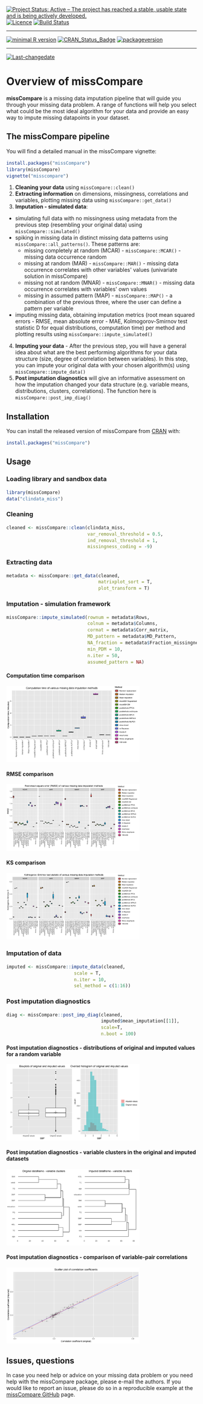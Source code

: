<!-- rmarkdown v1 -->

[![Project Status: Active – The project has reached a stable, usable state and is being actively developed.](https://www.repostatus.org/badges/latest/active.svg)](https://www.repostatus.org/#active)
[![Licence](https://img.shields.io/github/license/mashape/apistatus.svg)](http://choosealicense.com/licenses/mit/)
[![Build Status](https://travis-ci.com/Tirgit/missCompare.svg?branch=master)](https://travis-ci.com/Tirgit/missCompare)
 
---
 
[![minimal R version](https://img.shields.io/badge/R%3E%3D-3.5.0-6666ff.svg)](https://cran.r-project.org/)
[![CRAN_Status_Badge](http://www.r-pkg.org/badges/version/missCompare)](https://cran.r-project.org/package=missCompare)
[![packageversion](https://img.shields.io/badge/Package%20version-1.0.1.9000-orange.svg?style=flat-square)](commits/master)
 
---
 
[![Last-changedate](https://img.shields.io/badge/last%20change-2019--02--06-yellowgreen.svg)](/commits/master)

<!-- README.md is generated from README.Rmd. Please edit that file -->



# Overview of missCompare

**missCompare** is a missing data imputation pipeline that will guide you through your missing data problem. A range of functions will help you select what could be the most ideal algorithm for your data and provide an easy way to impute missing datapoints in your dataset.    

## The missCompare pipeline

You will find a detailed manual in the missCompare vignette:

```r
install.packages("missCompare")
library(missCompare)
vignette("misscompare")
```

1. **Cleaning your data** using `missCompare::clean()`
2. **Extracting information** on dimensions, missingness, correlations and variables, plotting
missing data using `missCompare::get_data()`
3. **Imputation - simulated data**:
  + simulating full data with no missingness using metadata from the previous step (resembling your original data) using `missCompare::simulated()`
  + spiking in missing data in distinct missing data patterns using `missCompare::all_patterns()`. These patterns are:
    + missing completely at random (MCAR) - `missCompare::MCAR()` - missing data occurrence random
    + missing at random (MAR) - `missCompare::MAR()` - missing data occurrence correlates with other variables' values (univariate solution in missCompare)
    + missing not at random (MNAR) - `missCompare::MNAR()` - missing data occurrence correlates with variables' own values
    + missing in assumed pattern (MAP) - `missCompare::MAP()` - a combination of the previous three, where the user can define a pattern per variable
  + imputing missing data, obtaining imputation metrics (root mean squared errors - RMSE, mean absolute error - MAE, Kolmogorov-Smirnov test statistic D for equal distributions, computation time) per method and plotting results using `missCompare::impute_simulated()`
4. **Imputing your data** -  After the previous step, you will have a general idea about what are the best performing algorithms for your data structure (size, degree of correlation between variables). In this step, you can impute your original data with your chosen algorithm(s) using `missCompare::impute_data()`
5. **Post imputation diagnostics** will give an informative assessment on how the imputation changed your data structure (e.g. variable means, distributions, clusters, correlations). The function here is `missCompare::post_imp_diag()`

## Installation

You can install the released version of missCompare from [CRAN](https://CRAN.R-project.org) with:

``` r
install.packages("missCompare")
```

## Usage

### Loading library and sandbox data

```r
library(missCompare)
data("clindata_miss")
```

### Cleaning

```r
cleaned <- missCompare::clean(clindata_miss,
                              var_removal_threshold = 0.5, 
                              ind_removal_threshold = 1,
                              missingness_coding = -9)
```

### Extracting data

```r
metadata <- missCompare::get_data(cleaned,
                                  matrixplot_sort = T,
                                  plot_transform = T)
```

### Imputation - simulation framework

```r
missCompare::impute_simulated(rownum = metadata$Rows,
                              colnum = metadata$Columns, 
                              cormat = metadata$Corr_matrix,
                              MD_pattern = metadata$MD_Pattern,
                              NA_fraction = metadata$Fraction_missingness,
                              min_PDM = 10,
                              n.iter = 50, 
                              assumed_pattern = NA)
```

#### Computation time comparison
<img src="./man/figures/Plot_TIME.png" width = "70%"/>


#### RMSE comparison
<img src="./man/figures/Plot_RMSE.png" width = "70%"/>


#### KS comparison
<img src="./man/figures/Plot_KS.png" width = "70%"/>


### Imputation of data

```r
imputed <- missCompare::impute_data(cleaned, 
                         scale = T, 
                         n.iter = 10, 
                         sel_method = c(1:16))
```
                         
### Post imputation diagnostics

```r
diag <- missCompare::post_imp_diag(cleaned,
                                   imputed$mean_imputation[[1]],
                                   scale=T, 
                                   n.boot = 100)
```

#### Post imputation diagnostics - distributions of original and imputed values for a random variable
<img src="./man/figures/pid_comp.png" width = "70%"/>

#### Post imputation diagnostics - variable clusters in the original and imputed datasets
<img src="./man/figures/pid_clust.png" width = "70%"/>

#### Post imputation diagnostics - comparison of variable-pair correlations
<img src="./man/figures/pid_correlation.png" width = "70%"/>



## Issues, questions

In case you need help or advice on your missing data problem or you need help with the missCompare package, please e-mail the authors. If you would like to report an issue, please do so in a reproducible example at the [missCompare GitHub](https://github.com/Tirgit/missCompare/issues) page.

